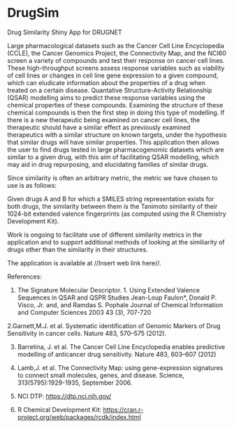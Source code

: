 # DrugSim
Drug Similarity Shiny App for DRUGNET

Large pharmacological datasets such as the Cancer Cell Line Encyclopedia (CCLE), the Cancer Genomics Project,
the Connectivity Map, and the NCI60 screen a variety of compounds and test their response on cancer cell lines.
These high-throughput screens assess response variables such as viability of cell lines or changes in 
cell line gene expression to a given compound, which can eludicate information about the properties
of a drug when treated on a certain disease. Quantative Structure-Activity Relationship (QSAR) modelling aims to predict 
these response variables using the chemical properties of these compounds. Examining the structure of these 
chemical compounds is then the first step in doing this type of modelling. If there is a new therapeutic being
examined on cancer cell lines, the therapeutic should have a similar effect as previously examined
therapeutics with a similar structure on known targets, under the hypothesis that similar drugs will have similar 
properties. This application then allows the user to find drugs tested in large pharmacogenomic
datasets which are similar to a given drug, with this aim of facilitating QSAR modelling, which may aid in drug
repurposing, and elucidating families of similar drugs.

Since similarity is often an arbitrary metric, the metric we have chosen to use is as follows:

Given drugs A and B for which a SMILES string representation exists for both drugs, the similarity between them is the Tanimoto similarity of 
their 1024-bit extended valence fingerprints (as computed using the R Chemistry Development Kit). 

Work is ongoing to facilitate use of different similarity metrics in the application and to support additional methods of looking
at the similiarity of drugs other than the similarity in their structures.

The application is available at //Insert web link here//.

References:

1. The Signature Molecular Descriptor. 1. Using Extended Valence Sequences in QSAR and QSPR Studies
Jean-Loup Faulon*, Donald P. Visco, Jr. and, and Ramdas S. Pophale
Journal of Chemical Information and Computer Sciences 2003 43 (3), 707-720 

2.Garnett,M.J. et al. Systematic identification of Genomic Markers of Drug Sensitivity in cancer cells.
Nature 483, 570–575 (2012).

3. Barretina, J. et al. The Cancer Cell Line Encyclopedia enables predictive modelling
of anticancer drug sensitivity. Nature 483, 603–607 (2012)

4. Lamb,J. et al. The Connectivity Map: using gene-expression signatures to connect small molecules, genes,
and disease. Science, 313(5795):1929-1935, September 2006.

5. NCI DTP: https://dtp.nci.nih.gov/ 

6. R Chemical Development Kit: https://cran.r-project.org/web/packages/rcdk/index.html
